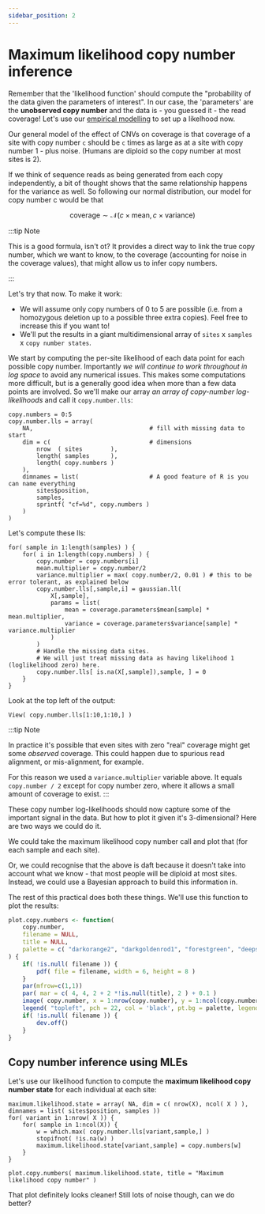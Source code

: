 ```yaml
---
sidebar_position: 2
---
```


# Maximum likelihood copy number inference

Remember that the 'likelihood function' should compute the "probability of the data given the parameters of interest".
In our case, the 'parameters' are the **unobserved copy number** and the data is - you guessed it - the read coverage!
Let's use our [empirical modelling](./glycophorin_cnv_warmup.md) to set up a likelhood now.

Our general model of the effect of CNVs on coverage is that coverage of a site with copy number `c` should be `c` times
as large as at a site with copy number 1 - plus noise.  (Humans are diploid so the copy number at most sites is 2).

If we think of sequence reads as being generated from each copy independently, a bit of thought shows that the same
relationship happens for the variance as well. So following our normal distribution, our model for copy number c would be that

$$
\text{coverage} \sim \mathcal{N}\left( c \times \text{mean}, c \times \text{variance} \right)
$$

:::tip Note

This is a good formula, isn't ot?  It provides a direct way to link the true copy number, which we want to know, to the
coverage (accounting for noise in the coverage values), that might allow us to infer copy numbers.

:::

Let's try that now. To make it work:

- We will assume only copy numbers of 0 to 5 are possible (i.e. from a homozygous deletion up to a possible three extra copies).  Feel free to increase this if you want to!
- We'll put the results in a giant multidimensional array of `sites` x `samples` x `copy number states`.

We start by computing the per-site likelihood of each data point for each possible copy number. Importantly *we will
continue to work throughout in log space* to avoid any numerical issues. This makes some computations more difficult,
but is a generally good idea when more than a few data points are involved.  So we'll make our array *an array of
copy-number log-likelihoods* and call it `copy.number.lls`:

```
copy.numbers = 0:5 
copy.number.lls = array(
    NA,                                 # fill with missing data to start
    dim = c(                            # dimensions
        nrow  ( sites        ),
        length( samples      ),
        length( copy.numbers )
    ),
    dimnames = list(                    # A good feature of R is you can name everything
        sites$position,
        samples,
        sprintf( "cf=%d", copy.numbers )
    )
)
```

Let's compute these lls:
```
for( sample in 1:length(samples) ) {
    for( i in 1:length(copy.numbers) ) {
        copy.number = copy.numbers[i]
        mean.multiplier = copy.number/2
        variance.multiplier = max( copy.number/2, 0.01 ) # this to be error tolerant, as explained below
        copy.number.lls[,sample,i] = gaussian.ll(
            X[,sample],
            params = list(
                mean = coverage.parameters$mean[sample] * mean.multiplier,
                variance = coverage.parameters$variance[sample] * variance.multiplier
            )
        )
        # Handle the missing data sites.
        # We will just treat missing data as having likelihood 1 (loglikelihood zero) here.
        copy.number.lls[ is.na(X[,sample]),sample, ] = 0
    }
}
```

Look at the top left of the output:
```
View( copy.number.lls[1:10,1:10,] )
```

:::tip Note

In practice it's possible that even sites with zero "real" coverage might get some *observed* coverage. This could
happen due to spurious read alignment, or mis-alignment, for example.

For this reason we used a `variance.multiplier` variable above.  It equals `copy.number / 2` except for copy number
zero, where it allows a small amount of coverage to exist.
:::

These copy number log-likelihoods should now capture some of the important signal in the data.  But how to plot it given it's 3-dimensional?  Here are two ways we could do it.

We could take the maximum likelihood copy number call and plot that (for each sample and each site).

Or, we could recognise that the above is daft because it doesn't take into account what we know - that most people will be diploid at most sites.  Instead, we could use a Bayesian approach to build this information in.
   
The rest of this practical does both these things.  We'll use this function to plot the results:
```R
plot.copy.numbers <- function(
    copy.number,
    filename = NULL,
    title = NULL,
    palette = c( "darkorange2", "darkgoldenrod1", "forestgreen", "deepskyblue2", "deepskyblue4", "blueviolet" )
) { 
    if( !is.null( filename )) {
        pdf( file = filename, width = 6, height = 8 )
    } 
    par(mfrow=c(1,1))
    par( mar = c( 4, 4, 2 + 2 *!is.null(title), 2 ) + 0.1 )
    image( copy.number, x = 1:nrow(copy.number), y = 1:ncol(copy.number), xlab = "sites", ylab = "samples", col = palette, zlim = c( 0, length(palette)-1 ), main = title )
    legend( "topleft", pch = 22, col = 'black', pt.bg = palette, legend = c( "hom deletion", "het deletion", "normal", "1 extra copy", "2 extra copies", "3 extra copies" ), bg = "white" )
    if( !is.null( filename )) {
        dev.off()
    }
}
```

## Copy number inference using MLEs

Let's use our likelihood function to compute the **maximum likelihood copy number state** for each individual at each site:
```
maximum.likelihood.state = array( NA, dim = c( nrow(X), ncol( X ) ), dimnames = list( sites$position, samples ))
for( variant in 1:nrow( X )) {
    for( sample in 1:ncol(X)) {
        w = which.max( copy.number.lls[variant,sample,] )
        stopifnot( !is.na(w) )
        maximum.likelihood.state[variant,sample] = copy.numbers[w]
    }
}

plot.copy.numbers( maximum.likelihood.state, title = "Maximum likelihood copy number" )
```

That plot definitely looks cleaner!  Still lots of noise though, can we do better?


